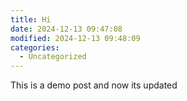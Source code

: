 ```yaml
---
title: Hi
date: 2024-12-13 09:47:08
modified: 2024-12-13 09:48:09
categories:
  - Uncategorized
---
```



<!-- wp:paragraph -->
<p>This is a demo post and now its updated</p>
<!-- /wp:paragraph -->

<!-- wp:paragraph -->
<p></p>
<!-- /wp:paragraph -->